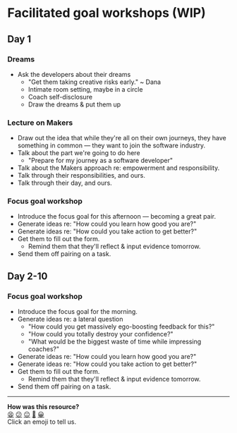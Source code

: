 # Facilitated goal workshops (WIP)

## Day 1
### Dreams
* Ask the developers about their dreams
	* "Get them taking creative risks early." ~ Dana
	* Intimate room setting, maybe in a circle
	* Coach self-disclosure
	* Draw the dreams & put them up

### Lecture on Makers
* Draw out the idea that while they're all on their own journeys, they have something in common — they want to join the software industry.
* Talk about the part we're going to do here
	* "Prepare for my journey as a software developer"
* Talk about the Makers approach re: empowerment and responsibility.
* Talk through their responsibilities, and ours.
* Talk through their day, and ours.

### Focus goal workshop
* Introduce the focus goal for this afternoon — becoming a great pair.
* Generate ideas re: "How could you learn how good you are?"
* Generate ideas re: "How could you take action to get better?"
* Get them to fill out the form.
	* Remind them that they'll reflect & input evidence tomorrow.
* Send them off pairing on a task.

## Day 2-10
### Focus goal workshop
* Introduce the focus goal for the morning.
* Generate ideas re: a lateral question
	* "How could you get massively ego-boosting feedback for this?"
	* "How could you totally destroy your confidence?"
	* "What would be the biggest waste of time while impressing coaches?"
* Generate ideas re: "How could you learn how good you are?"
* Generate ideas re: "How could you take action to get better?"
* Get them to fill out the form.
	* Remind them that they'll reflect & input evidence tomorrow.
* Send them off pairing on a task.

<!-- BEGIN GENERATED SECTION DO NOT EDIT -->

---

**How was this resource?**  
[😫](https://airtable.com/shrUJ3t7KLMqVRFKR?prefill_Repository=skills-workshops&prefill_File=goals/README.md&prefill_Sentiment=😫) [😕](https://airtable.com/shrUJ3t7KLMqVRFKR?prefill_Repository=skills-workshops&prefill_File=goals/README.md&prefill_Sentiment=😕) [😐](https://airtable.com/shrUJ3t7KLMqVRFKR?prefill_Repository=skills-workshops&prefill_File=goals/README.md&prefill_Sentiment=😐) [🙂](https://airtable.com/shrUJ3t7KLMqVRFKR?prefill_Repository=skills-workshops&prefill_File=goals/README.md&prefill_Sentiment=🙂) [😀](https://airtable.com/shrUJ3t7KLMqVRFKR?prefill_Repository=skills-workshops&prefill_File=goals/README.md&prefill_Sentiment=😀)  
Click an emoji to tell us.

<!-- END GENERATED SECTION DO NOT EDIT -->
